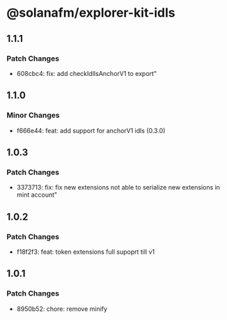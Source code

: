 # @solanafm/explorer-kit-idls

## 1.1.1

### Patch Changes

- 608cbc4: fix: add checkIdlIsAnchorV1 to export"

## 1.1.0

### Minor Changes

- f666e44: feat: add support for anchorV1 idls (0.3.0)

## 1.0.3

### Patch Changes

- 3373713: fix: fix new extensions not able to serialize new extensions in mint account"

## 1.0.2

### Patch Changes

- f18f2f3: feat: token extensions full supoprt till v1

## 1.0.1

### Patch Changes

- 8950b52: chore: remove minify
